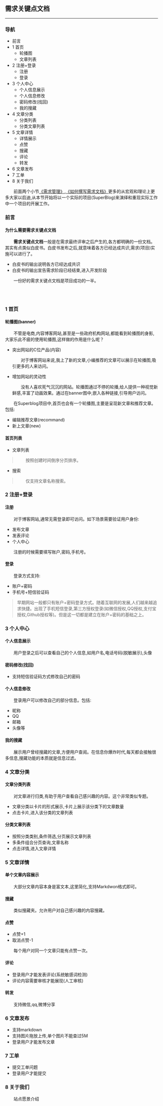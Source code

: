 
## 需求关键点文档

---

### 导航

- 前言
- 1 首页
  - 轮播图
  - 文章列表
- 2 注册+登录
  - 注册
  - 登录
- 3 个人中心
  - 个人信息展示
  - 个人信息修改
  - 密码修改(找回)
  - 我的搜藏
- 4 文章分类
  - 分类列表
  - 分类文章列表
- 5 文章详情
  - 详情展示
  - 点赞
  - 搜藏
  - 评论
  - 转发
- 6 文章发布
- 7 工单
- 8 关于我们

&emsp;&emsp;前面两个小节[《需求管理》](https://www.52interview.com/book/36/342),[《如何撰写需求文档》](https://www.52interview.com/book/36/343)更多的从宏观和理论上更多大家以启迪,从本节开始将以一个实际的项目(SuperBlog)来演绎和重现实际工作中一个项目的开展工作。

### 前言

#### 为什么需要需求关键点文档

&emsp;&emsp;**需求关键点文档**一般是在需求最终评审之后产生的,各方都明确的一份文档。其实有点类似白皮书。白皮书发布之后,就意味着各方已经达成共识,需求(项目)实施可以进行了。

- 白皮书的输出说明各方已经达成共识
- 白皮书的输出宣告需求阶段已经结束,进入开发阶段

&emsp;&emsp;一份好的需求关键点文档是项目成功的一半。

<br/>
<section>
    <a href="https://img.zhikestreet.com/202012202015.png?imageView2/0/q/75|watermark/2/text/NTJJbnRlcnZpZXc=/font/5a6L5L2T/fontsize/240/fill/IzBFMDkwNQ==/dissolve/100/gravity/SouthEast/dx/10/dy/10" data-lightbox="example-set"><img style="display: block; margin-left: auto; margin-right: auto;" src="https://img.zhikestreet.com/202012202015.png?imageView2/0/q/75|watermark/2/text/NTJJbnRlcnZpZXc=/font/5a6L5L2T/fontsize/240/fill/IzBFMDkwNQ==/dissolve/100/gravity/SouthEast/dx/10/dy/10" alt=""></a>
</section> 
<br/>

### 1 首页

#### 轮播图(banner)

&emsp;&emsp;不管是电商,内容博客网站,甚至是一些政府机构网站,都能看到轮播图的身影,大家乐此不疲的使用轮播图,这样做的作用是什么呢？

- 突出网站的C位产品(内容)
  
  &emsp;&emsp;对于博客网站来说,我上了新的文章,小编推荐的文章可以展示在轮播图,吸引更多的人来访问。

- 增加网站的灵动性
  
  &emsp;&emsp;没有人喜欢死气沉沉的网站。轮播图通过不停的轮播,给人提供一种视觉新鲜感,丰富了动画效果。通过在banner图中,嵌入各种链接,引导用户访问。
   
&emsp;&emsp;在Superblog项目中,首页也会有一个轮播图,主要是呈现新文章和推荐文章。包括:

- 编辑推荐文章(recommand)
- 新上文章(new)

#### 首页列表

- 文章列表

> &emsp;&emsp;按照创建时间倒序分页排序。

 - 搜索
  
> &emsp;&emsp;仅支持文章名称搜索。

### 2 注册+登录

#### 注册

&emsp;&emsp;对于博客网站,通常无需登录即可访问。如下场景需要验证用户身份:

- 发布文章
- 发表评论
- 个人中心

&emsp;&emsp;注册的时候需要填写账户,密码,手机号。

#### 登录

&emsp;&emsp;登录方式支持:

- 账户+密码
- 手机号+短信验证码

> 早期网站一般都只有账户+密码登录方式。随着互联网的发展,人们越来越追求快捷。出现了手机短信登录,第三方授权登录(如微信授权,QQ授权,支付宝授权,Github授权等)。但是这一切都是建立在账户+密码的基础之上。


### 3 个人中心

#### 个人信息展示

&emsp;&emsp;用户登录之后可以查看自己的个人信息,如用户名,电话号码(脱敏展示),头像

####  密码修改(找回)

- 支持短信验证码方式修改自己的密码   

#### 个人信息修改

&emsp;&emsp;登录用户可以修改自己的部分信息。包括:

- 昵称
- QQ
- 邮箱
- 头像等

#### 我的搜藏

&emsp;&emsp;展示用户曾经搜藏的文章,方便用户查阅。在信息你爆炸时代,每天都会接触很多信息,搜藏功能的本质就是信息过滤。

### 4 文章分类

#### 文章分类列表

&emsp;&emsp;对文章进行归类,有助于用户查看自己感兴趣的内容。这个非常类似专题。

- 文章分类以卡片的形式展示,卡片上展示该分类下的文章数量
- 点击卡片,进入该分类的文章列表


#### 分类文章列表

- 按照分类类别,条件筛选,分页展示文章列表
- 多条件组合分页查询,文章名称
- 点击详情,进入文章详情


### 5 文章详情

#### 单个文章内容展示

&emsp;&emsp;大部分文章内容本身是富文本,这里简化,支持Markdwon格式即可。

#### 搜藏

&emsp;&emsp;类似搜藏夹。允许用户对自己感兴趣的内容搜藏。

#### 点赞

- 点赞+1
- 取消点赞-1

&emsp;&emsp;每个用户对同一个文章只能有点赞一次。

#### 评论

- 登录用户才能发表评论(系统敏感词检测)
- 评论内容需要审核才能展现(人工审核)

#### 转发

&emsp;&emsp;支持微信,qq,微博分享

### 6 文章发布

- 支持markdown
- 支持图片拖放上传,单个图片不能查过5M
- 登录用户才能发布文章

### 7 工单

- 提交工单问题
- 登录用户才能提交

### 8 关于我们

&emsp;&emsp;站点愿景介绍
